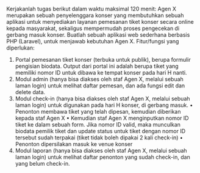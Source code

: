 Kerjakanlah tugas berikut dalam waktu maksimal 120 menit:
Agen X merupakan sebuah penyelenggara konser yang membutuhkan sebuah aplikasi untuk
menyediakan layanan pemesanan tiket konser secara online kepada masyarakat, sekaligus
mempermudah proses pengecekan di gerbang masuk konser.
Buatlah sebuah aplikasi web sederhana berbasis PHP (Laravel), untuk menjawab kebutuhan
Agen X.
Fitur/fungsi yang diperlukan:
1. Portal pemesanan tiket konser (terbuka untuk publik), berupa formulir pengisian
biodata. Output dari portal ini adalah berupa tiket yang memiliki nomor ID untuk dibawa
ke tempat konser pada hari H nanti.
2. Modul admin (hanya bisa diakses oleh staf Agen X, melalui sebuah laman login) untuk
melihat daftar pemesan, dan ada fungsi edit dan delete data.
3. Modul check-in (hanya bisa diakses oleh staf Agen X, melalui sebuah laman login)
untuk digunakan pada hari H konser, di gerbang masuk.
• Penonton membawa tiket yang telah dipesan, kemudian diberikan kepada staf
Agen X
• Kemudian staf Agen X menginputkan nomor ID tiket ke dalam sebuah form. Jika
nomor ID valid, maka munculkan biodata pemilik tiket dan update status untuk
tiket dengan nomor ID tersebut sudah terpakai (tiket tidak boleh dipakai 2 kali
check-in)
• Penonton dipersilakan masuk ke venue konser
4. Modul laporan (hanya bisa diakses oleh staf Agen X, melalui sebuah laman login) untuk
melihat daftar penonton yang sudah check-in, dan yang belum check-in.
